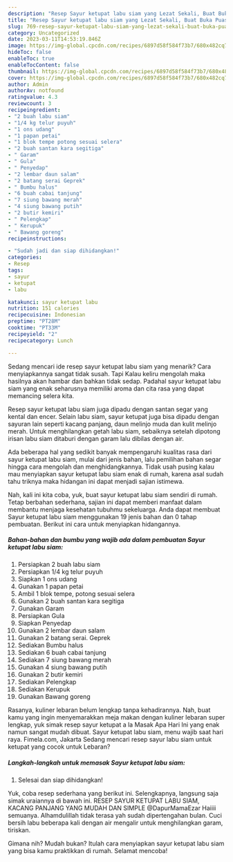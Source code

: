 ```yaml
---
description: "Resep Sayur ketupat labu siam yang Lezat Sekali, Buat Buka Puasa}"
title: "Resep Sayur ketupat labu siam yang Lezat Sekali, Buat Buka Puasa}"
slug: 769-resep-sayur-ketupat-labu-siam-yang-lezat-sekali-buat-buka-puasa
category: Uncategorized
date: 2023-03-11T14:53:19.846Z
image: https://img-global.cpcdn.com/recipes/6897d58f584f73b7/680x482cq70/sayur-ketupat-labu-siam-foto-resep-utama.jpg
hideToc: false
enableToc: true
enableTocContent: false
thumbnail: https://img-global.cpcdn.com/recipes/6897d58f584f73b7/680x482cq70/sayur-ketupat-labu-siam-foto-resep-utama.jpg
cover: https://img-global.cpcdn.com/recipes/6897d58f584f73b7/680x482cq70/sayur-ketupat-labu-siam-foto-resep-utama.jpg
author: Admin
authorAv: notfound
ratingvalue: 4.3
reviewcount: 3
recipeingredient:
- "2 buah labu siam"
- "1/4 kg telur puyuh"
- "1 ons udang"
- "1 papan petai"
- "1 blok tempe potong sesuai selera"
- "2 buah santan kara segitiga"
- " Garam"
- " Gula"
- " Penyedap"
- "2 lembar daun salam"
- "2 batang serai Geprek"
- " Bumbu halus"
- "6 buah cabai tanjung"
- "7 siung bawang merah"
- "4 siung bawang putih"
- "2 butir kemiri"
- " Pelengkap"
- " Kerupuk"
- " Bawang goreng"
recipeinstructions:

- "Sudah jadi dan siap dihidangkan!"
categories:
- Resep
tags:
- sayur
- ketupat
- labu

katakunci: sayur ketupat labu 
nutrition: 151 calories
recipecuisine: Indonesian
preptime: "PT28M"
cooktime: "PT33M"
recipeyield: "2"
recipecategory: Lunch

---
```



Sedang mencari ide resep sayur ketupat labu siam yang menarik? Cara menyiapkannya sangat tidak susah. Tapi Kalau keliru mengolah maka hasilnya akan hambar dan bahkan tidak sedap. Padahal sayur ketupat labu siam yang enak seharusnya memiliki aroma dan cita rasa yang dapat memancing selera kita.


Resep sayur ketupat labu siam juga dipadu dengan santan segar yang kental dan encer. Selain labu siam, sayur ketupat juga bisa dipadu dengan sayuran lain seperti kacang panjang, daun melinjo muda dan kulit melinjo merah. Untuk menghilangkan getah labu siam, sebaiknya setelah dipotong irisan labu siam ditaburi dengan garam lalu dibilas dengan air.

Ada beberapa hal yang sedikit banyak mempengaruhi kualitas rasa dari sayur ketupat labu siam, mulai dari jenis bahan, lalu pemilihan bahan segar hingga cara mengolah dan menghidangkannya. Tidak usah pusing kalau mau menyiapkan sayur ketupat labu siam enak di rumah, karena asal sudah tahu triknya maka hidangan ini dapat menjadi sajian istimewa.


Nah, kali ini kita coba, yuk, buat sayur ketupat labu siam sendiri di rumah. Tetap berbahan sederhana, sajian ini dapat memberi manfaat dalam membantu menjaga kesehatan tubuhmu sekeluarga. Anda dapat membuat Sayur ketupat labu siam menggunakan 19 jenis bahan dan 0 tahap pembuatan. Berikut ini cara untuk menyiapkan hidangannya.

<!--inarticleads1-->

##### Bahan-bahan dan bumbu yang wajib ada dalam pembuatan Sayur ketupat labu siam:

1. Persiapkan 2 buah labu siam
1. Persiapkan 1/4 kg telur puyuh
1. Siapkan 1 ons udang
1. Gunakan 1 papan petai
1. Ambil 1 blok tempe, potong sesuai selera
1. Gunakan 2 buah santan kara segitiga
1. Gunakan  Garam
1. Persiapkan  Gula
1. Siapkan  Penyedap
1. Gunakan 2 lembar daun salam
1. Gunakan 2 batang serai. Geprek
1. Sediakan  Bumbu halus
1. Sediakan 6 buah cabai tanjung
1. Sediakan 7 siung bawang merah
1. Gunakan 4 siung bawang putih
1. Gunakan 2 butir kemiri
1. Sediakan  Pelengkap
1. Sediakan  Kerupuk
1. Gunakan  Bawang goreng


Rasanya, kuliner lebaran belum lengkap tanpa kehadirannya. Nah, buat kamu yang ingin menyemarakkan meja makan dengan kuliner lebaran super lengkap, yuk simak resep sayur ketupat a la Masak Apa Hari Ini yang enak namun sangat mudah dibuat. Sayur ketupat labu siam, menu wajib saat hari raya. Fimela.com, Jakarta Sedang mencari resep sayur labu siam untuk ketupat yang cocok untuk Lebaran? 

<!--inarticleads2-->

##### Langkah-langkah untuk memasak Sayur ketupat labu siam:


1. Selesai dan siap dihidangkan!

Yuk, coba resep sederhana yang berikut ini. Selengkapnya, langsung saja simak uraiannya di bawah ini. RESEP SAYUR KETUPAT LABU SIAM, KACANG PANJANG YANG MUDAH DAN SIMPLE @DapurMamaEzar Haiiii semuanya. Alhamdulillah tidak terasa yah sudah dipertengahan bulan. Cuci bersih labu beberapa kali dengan air mengalir untuk menghilangkan garam, tiriskan. 

Gimana nih? Mudah bukan? Itulah cara menyiapkan sayur ketupat labu siam yang bisa kamu praktikkan di rumah. Selamat mencoba!
